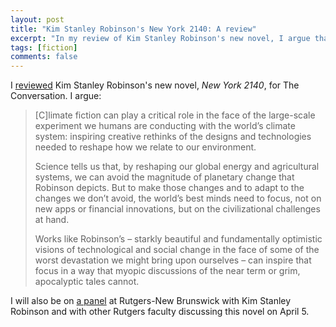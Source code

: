 ```yaml
---
layout: post
title: "Kim Stanley Robinson's New York 2140: A review"
excerpt: "In my review of Kim Stanley Robinson's new novel, I argue that fiction can play a critical role in inspiring creative rethinks of climate adaptation. "
tags: [fiction]
comments: false
---
```


I [reviewed](https://theconversation.com/new-york-2140-a-novelists-vision-of-a-drowned-city-that-still-never-sleeps-73718) Kim Stanley Robinson's new novel, *New York 2140*, for The Conversation. I argue:

> [C]limate fiction can play a critical role in the face of the large-scale experiment we humans are conducting with the world’s climate system: inspiring creative rethinks of the designs and technologies needed to reshape how we relate to our environment.
>
> Science tells us that, by reshaping our global energy and agricultural systems, we can avoid the magnitude of planetary change that Robinson depicts. But to make those changes and to adapt to the changes we don’t avoid, the world’s best minds need to focus, not on new apps or financial innovations, but on the civilizational challenges at hand.
>
> Works like Robinson’s – starkly beautiful and fundamentally optimistic visions of technological and social change in the face of some of the worst devastation we might bring upon ourselves – can inspire that focus in a way that myopic discussions of the near term or grim, apocalyptic tales cannot.

I will also be on [a panel](http://newyork2140ru.weebly.com) at Rutgers-New Brunswick with Kim Stanley Robinson and with other Rutgers faculty discussing this novel on April 5. 